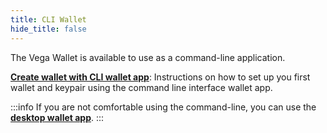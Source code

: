```yaml
---
title: CLI Wallet
hide_title: false
---
```


The Vega Wallet is available to use as a command-line application.

**[Create wallet with CLI wallet app](/docs/tools/vega-wallet/cli-wallet/latest/create-wallet)**: Instructions on how to set up you first wallet and keypair using the command line interface wallet app.

:::info
If you are not comfortable using the command-line, you can use the **[desktop wallet app](/docs/tools/vega-wallet/desktop-app/latest/getting-started)**. 
:::